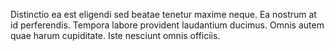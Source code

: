Distinctio ea est eligendi sed beatae tenetur maxime neque. Ea nostrum at id perferendis. Tempora labore provident laudantium ducimus. Omnis autem quae harum cupiditate. Iste nesciunt omnis officiis.